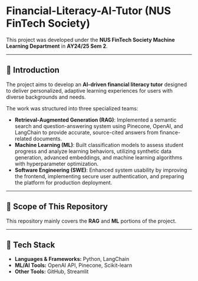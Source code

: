 # Financial-Literacy-AI-Tutor (NUS FinTech Society)

This project was developed under the **NUS FinTech Society Machine Learning Department** in **AY24/25 Sem 2**.  

---

## 📌 Introduction
The project aims to develop an **AI-driven financial literacy tutor** designed to deliver personalized, adaptive learning experiences for users with diverse backgrounds and needs.  

The work was structured into three specialized teams:  
- **Retrieval-Augmented Generation (RAG)**: Implemented a semantic search and question-answering system using Pinecone, OpenAI, and LangChain to provide accurate, source-cited answers from finance-related documents.  
- **Machine Learning (ML)**: Built classification models to assess student progress and analyze learning behaviors, utilizing synthetic data generation, advanced embeddings, and machine learning algorithms with hyperparameter optimization.  
- **Software Engineering (SWE)**: Enhanced system usability by improving the frontend, implementing secure user authentication, and preparing the platform for production deployment.  

---

## 📂 Scope of This Repository
This repository mainly covers the **RAG** and **ML** portions of the project.  

---

## 🚀 Tech Stack
- **Languages & Frameworks:** Python, LangChain  
- **ML/AI Tools:** OpenAI API, Pinecone, Scikit-learn  
- **Other Tools:** GitHub, Streamlit 


